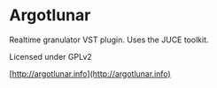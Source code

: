 Argotlunar
==========

Realtime granulator VST plugin. Uses the JUCE toolkit.

Licensed under GPLv2

[http://argotlunar.info](http://argotlunar.info)